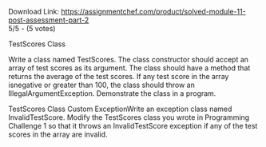 Download Link: https://assignmentchef.com/product/solved-module-11-post-assessment-part-2
<br>
5/5 - (5 votes)

TestScores Class



Write a class named TestScores. The class constructor should accept an array of test scores as its argument. The class should have a method that returns the average of the test scores. If any test score in the array isnegative or greater than 100, the class should throw an IllegalArgumentException. Demonstrate the class in a program.

TestScores Class Custom ExceptionWrite an exception class named InvalidTestScore. Modify the TestScores class you wrote in Programming Challenge 1 so that it throws an InvalidTestScore exception if any of the test scores in the array are invalid.